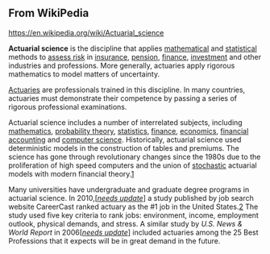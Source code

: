 ## From WikiPedia
https://en.wikipedia.org/wiki/Actuarial_science

**Actuarial science** is the discipline that applies [mathematical](https://en.wikipedia.org/wiki/Mathematics "Mathematics") and [statistical](https://en.wikipedia.org/wiki/Statistics "Statistics") methods to [assess risk](https://en.wikipedia.org/wiki/Risk_assessment "Risk assessment") in [insurance](https://en.wikipedia.org/wiki/Insurance "Insurance"), [pension](https://en.wikipedia.org/wiki/Pension "Pension"), [finance](https://en.wikipedia.org/wiki/Finance "Finance"), [investment](https://en.wikipedia.org/wiki/Investment "Investment") and other industries and professions. More generally, actuaries apply rigorous mathematics to model matters of uncertainty.

[Actuaries](https://en.wikipedia.org/wiki/Actuary "Actuary") are professionals trained in this discipline. In many countries, actuaries must demonstrate their competence by passing a series of rigorous professional examinations.

Actuarial science includes a number of interrelated subjects, including [mathematics](https://en.wikipedia.org/wiki/Mathematics "Mathematics"), [probability theory](https://en.wikipedia.org/wiki/Probability_theory "Probability theory"), [statistics](https://en.wikipedia.org/wiki/Statistics "Statistics"), [finance](https://en.wikipedia.org/wiki/Finance "Finance"), [economics](https://en.wikipedia.org/wiki/Economics "Economics"), [financial accounting](https://en.wikipedia.org/wiki/Financial_accounting "Financial accounting") and [computer science](https://en.wikipedia.org/wiki/Computer_science "Computer science"). Historically, actuarial science used deterministic models in the construction of tables and premiums. The science has gone through revolutionary changes since the 1980s due to the proliferation of high speed computers and the union of [stochastic](https://en.wikipedia.org/wiki/Stochastic "Stochastic") actuarial models with modern financial theory.[1](https://en.wikipedia.org/wiki/Actuarial_science#cite_note-FOOTNOTEFrees1990-1)

Many universities have undergraduate and graduate degree programs in actuarial science. In 2010,[_[needs update](https://en.wikipedia.org/wiki/Wikipedia:Manual_of_Style/Dates_and_numbers#Chronological_items "Wikipedia:Manual of Style/Dates and numbers")_] a study published by job search website CareerCast ranked actuary as the #1 job in the United States.[2](https://en.wikipedia.org/wiki/Actuarial_science#cite_note-FOOTNOTENeedleman2010-2) The study used five key criteria to rank jobs: environment, income, employment outlook, physical demands, and stress. A similar study by _U.S. News & World Report_ in 2006[_[needs update](https://en.wikipedia.org/wiki/Wikipedia:Manual_of_Style/Dates_and_numbers#Chronological_items "Wikipedia:Manual of Style/Dates and numbers")_] included actuaries among the 25 Best Professions that it expects will be in great demand in the future.[](https://en.wikipedia.org/wiki/Actuarial_science#cite_note-FOOTNOTENemko2006-3)